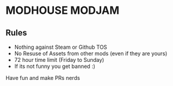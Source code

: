 # MODHOUSE MODJAM


## Rules ##
  - Nothing against Steam or Github TOS
  - No Resuse of Assets from other mods (even if they are yours)
  - 72 hour time limit (Friday to Sunday)
  - If its not funny you get banned :)

Have fun and make PRs nerds
